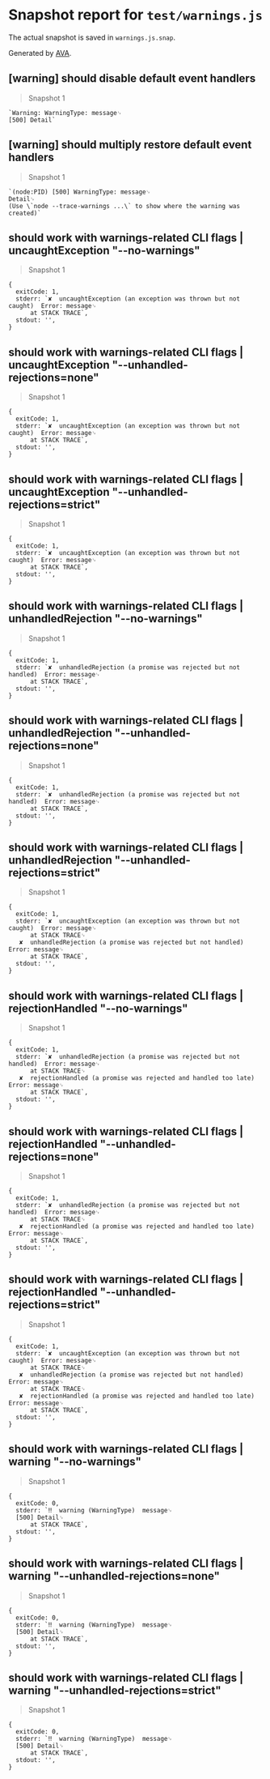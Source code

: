 # Snapshot report for `test/warnings.js`

The actual snapshot is saved in `warnings.js.snap`.

Generated by [AVA](https://avajs.dev).

## [warning] should disable default event handlers

> Snapshot 1

    `Warning: WarningType: message␊
    [500] Detail`

## [warning] should multiply restore default event handlers

> Snapshot 1

    `(node:PID) [500] WarningType: message␊
    Detail␊
    (Use \`node --trace-warnings ...\` to show where the warning was created)`

## should work with warnings-related CLI flags | uncaughtException "--no-warnings"

> Snapshot 1

    {
      exitCode: 1,
      stderr: `✘  uncaughtException (an exception was thrown but not caught)  Error: message␊
          at STACK TRACE`,
      stdout: '',
    }

## should work with warnings-related CLI flags | uncaughtException "--unhandled-rejections=none"

> Snapshot 1

    {
      exitCode: 1,
      stderr: `✘  uncaughtException (an exception was thrown but not caught)  Error: message␊
          at STACK TRACE`,
      stdout: '',
    }

## should work with warnings-related CLI flags | uncaughtException "--unhandled-rejections=strict"

> Snapshot 1

    {
      exitCode: 1,
      stderr: `✘  uncaughtException (an exception was thrown but not caught)  Error: message␊
          at STACK TRACE`,
      stdout: '',
    }

## should work with warnings-related CLI flags | unhandledRejection "--no-warnings"

> Snapshot 1

    {
      exitCode: 1,
      stderr: `✘  unhandledRejection (a promise was rejected but not handled)  Error: message␊
          at STACK TRACE`,
      stdout: '',
    }

## should work with warnings-related CLI flags | unhandledRejection "--unhandled-rejections=none"

> Snapshot 1

    {
      exitCode: 1,
      stderr: `✘  unhandledRejection (a promise was rejected but not handled)  Error: message␊
          at STACK TRACE`,
      stdout: '',
    }

## should work with warnings-related CLI flags | unhandledRejection "--unhandled-rejections=strict"

> Snapshot 1

    {
      exitCode: 1,
      stderr: `✘  uncaughtException (an exception was thrown but not caught)  Error: message␊
          at STACK TRACE␊
       ✘  unhandledRejection (a promise was rejected but not handled)  Error: message␊
          at STACK TRACE`,
      stdout: '',
    }

## should work with warnings-related CLI flags | rejectionHandled "--no-warnings"

> Snapshot 1

    {
      exitCode: 1,
      stderr: `✘  unhandledRejection (a promise was rejected but not handled)  Error: message␊
          at STACK TRACE␊
       ✘  rejectionHandled (a promise was rejected and handled too late)  Error: message␊
          at STACK TRACE`,
      stdout: '',
    }

## should work with warnings-related CLI flags | rejectionHandled "--unhandled-rejections=none"

> Snapshot 1

    {
      exitCode: 1,
      stderr: `✘  unhandledRejection (a promise was rejected but not handled)  Error: message␊
          at STACK TRACE␊
       ✘  rejectionHandled (a promise was rejected and handled too late)  Error: message␊
          at STACK TRACE`,
      stdout: '',
    }

## should work with warnings-related CLI flags | rejectionHandled "--unhandled-rejections=strict"

> Snapshot 1

    {
      exitCode: 1,
      stderr: `✘  uncaughtException (an exception was thrown but not caught)  Error: message␊
          at STACK TRACE␊
       ✘  unhandledRejection (a promise was rejected but not handled)  Error: message␊
          at STACK TRACE␊
       ✘  rejectionHandled (a promise was rejected and handled too late)  Error: message␊
          at STACK TRACE`,
      stdout: '',
    }

## should work with warnings-related CLI flags | warning "--no-warnings"

> Snapshot 1

    {
      exitCode: 0,
      stderr: `‼  warning (WarningType)  message␊
      [500] Detail␊
          at STACK TRACE`,
      stdout: '',
    }

## should work with warnings-related CLI flags | warning "--unhandled-rejections=none"

> Snapshot 1

    {
      exitCode: 0,
      stderr: `‼  warning (WarningType)  message␊
      [500] Detail␊
          at STACK TRACE`,
      stdout: '',
    }

## should work with warnings-related CLI flags | warning "--unhandled-rejections=strict"

> Snapshot 1

    {
      exitCode: 0,
      stderr: `‼  warning (WarningType)  message␊
      [500] Detail␊
          at STACK TRACE`,
      stdout: '',
    }

